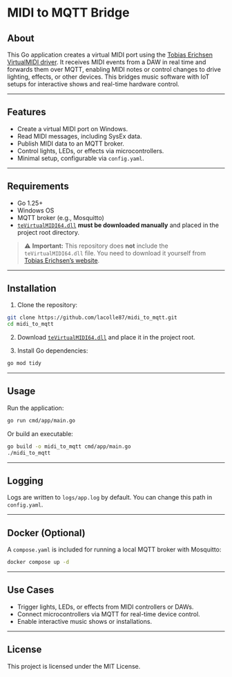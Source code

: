 # MIDI to MQTT Bridge

## About

This Go application creates a virtual MIDI port using the [Tobias Erichsen VirtualMIDI driver](https://www.tobias-erichsen.de/). It receives MIDI events from a DAW in real time and forwards them over MQTT, enabling MIDI notes or control changes to drive lighting, effects, or other devices. This bridges music software with IoT setups for interactive shows and real-time hardware control.

---

## Features

- Create a virtual MIDI port on Windows.
- Read MIDI messages, including SysEx data.
- Publish MIDI data to an MQTT broker.
- Control lights, LEDs, or effects via microcontrollers.
- Minimal setup, configurable via `config.yaml`.

---

## Requirements

- Go 1.25+
- Windows OS
- MQTT broker (e.g., Mosquitto)
- [`teVirtualMIDI64.dll`](https://www.tobias-erichsen.de/) **must be downloaded manually** and placed in the project root directory.

> ⚠️ **Important:** This repository does **not** include the `teVirtualMIDI64.dll` file. You need to download it yourself from [Tobias Erichsen’s website](https://www.tobias-erichsen.de/).

---

## Installation

1. Clone the repository:

```bash
git clone https://github.com/lacolle87/midi_to_mqtt.git
cd midi_to_mqtt
````

2. Download [`teVirtualMIDI64.dll`](https://www.tobias-erichsen.de/) and place it in the project root.

3. Install Go dependencies:

```bash
go mod tidy
```

---

## Usage

Run the application:

```bash
go run cmd/app/main.go
```

Or build an executable:

```bash
go build -o midi_to_mqtt cmd/app/main.go
./midi_to_mqtt
```

---

## Logging

Logs are written to `logs/app.log` by default. You can change this path in `config.yaml`.

---

## Docker (Optional)

A `compose.yaml` is included for running a local MQTT broker with Mosquitto:

```bash
docker compose up -d
```

---

## Use Cases

* Trigger lights, LEDs, or effects from MIDI controllers or DAWs.
* Connect microcontrollers via MQTT for real-time device control.
* Enable interactive music shows or installations.

---

## License

This project is licensed under the MIT License.
